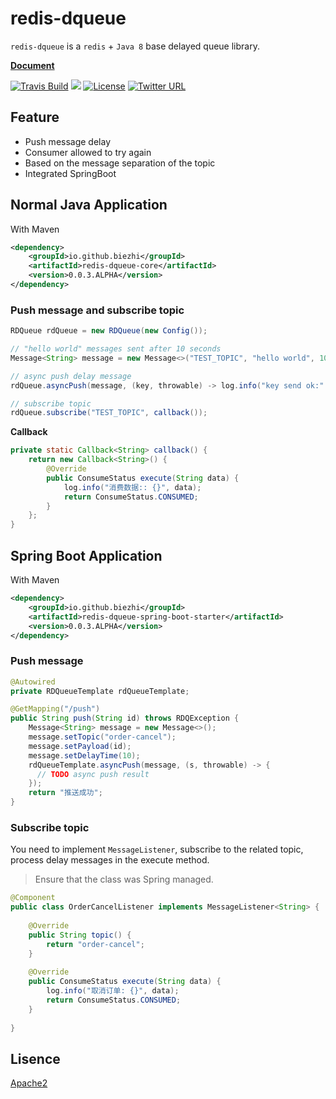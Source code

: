 # redis-dqueue

`redis-dqueue` is a `redis` + `Java 8` base delayed queue library.

**[Document](https://github.com/biezhi/redis-dqueue/wiki)**

[![Travis Build](https://travis-ci.org/biezhi/redis-dqueue.svg?branch=master)](https://travis-ci.org/biezhi/redis-dqueue)
[![](https://img.shields.io/maven-central/v/io.github.biezhi/redis-dqueue.svg)](https://mvnrepository.com/artifact/io.github.biezhi/redis-dqueue)
[![License](https://img.shields.io/badge/license-Apache2-blue.svg)](https://github.com/biezhi/redis-dqueue/blob/master/LICENSE)
[![Twitter URL](https://img.shields.io/twitter/url/https/twitter.com/biezhii.svg?style=social&label=Follow%20Twitter)](https://twitter.com/biezhii)

## Feature

- Push message delay
- Consumer allowed to try again
- Based on the message separation of the topic
- Integrated SpringBoot

## Normal Java Application

With Maven

```xml
<dependency>
    <groupId>io.github.biezhi</groupId>
    <artifactId>redis-dqueue-core</artifactId>
    <version>0.0.3.ALPHA</version>
</dependency>
```

### Push message and subscribe topic

```java
RDQueue rdQueue = new RDQueue(new Config());

// "hello world" messages sent after 10 seconds
Message<String> message = new Message<>("TEST_TOPIC", "hello world", 10);

// async push delay message
rdQueue.asyncPush(message, (key, throwable) -> log.info("key send ok:" + key));

// subscribe topic
rdQueue.subscribe("TEST_TOPIC", callback());
```

**Callback**

```java
private static Callback<String> callback() {
    return new Callback<String>() {
        @Override
        public ConsumeStatus execute(String data) {
            log.info("消费数据:: {}", data);
            return ConsumeStatus.CONSUMED;
        }
    };
}
```

## Spring Boot Application

With Maven

```xml
<dependency>
    <groupId>io.github.biezhi</groupId>
    <artifactId>redis-dqueue-spring-boot-starter</artifactId>
    <version>0.0.3.ALPHA</version>
</dependency>
```

### Push message

```java
@Autowired
private RDQueueTemplate rdQueueTemplate;

@GetMapping("/push")
public String push(String id) throws RDQException {
    Message<String> message = new Message<>();
    message.setTopic("order-cancel");
    message.setPayload(id);
    message.setDelayTime(10);
    rdQueueTemplate.asyncPush(message, (s, throwable) -> {
      // TODO async push result
    });
    return "推送成功";
}
```

### Subscribe topic

You need to implement `MessageListener`, subscribe to the related topic, process delay messages in the execute method.

> Ensure that the class was Spring managed.

```java
@Component
public class OrderCancelListener implements MessageListener<String> {
    
    @Override
    public String topic() {
        return "order-cancel";
    }
    
    @Override
    public ConsumeStatus execute(String data) {
        log.info("取消订单: {}", data);
        return ConsumeStatus.CONSUMED;
    }
    
}
```

## Lisence

[Apache2](LISENCE)
